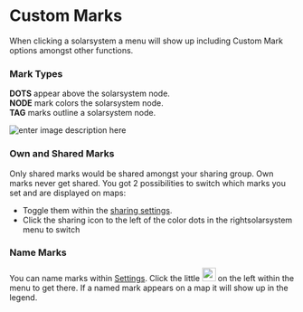 # Custom Marks

When clicking a solarsystem a menu will show up including Custom Mark options amongst other functions.

### Mark Types
**DOTS** appear above the solarsystem node.<br>
**NODE** mark colors the solarsystem node.<br>
**TAG** marks outline a solarsystem node.

![enter image description here](https://raw.githubusercontent.com/Risingson/eedocs/master/docs/images/menus/custom-marks-400.png)

### Own and Shared Marks
Only shared marks would be shared amongst your sharing group. Own marks never get shared. You got 2 possibilities to switch which marks you set and are displayed on maps: 
- Toggle them within the [sharing settings](https://eveeye.readthedocs.io/en/latest/sharing/cloud/#Other-Options).
- Click the sharing icon to the left of the color dots in the rightsolarsystem menu to switch 

### Name Marks
You can name marks within [Settings](https://eveeye.readthedocs.io/en/latest/ui/settings/).  Click the little <img src="https://raw.githubusercontent.com/Risingson/eedocs/master/docs/images/Settings-100_off.png" width="24" height="24" > on the left within the menu to get there. 
If a named mark appears on a map it will show up in the legend.
<!--stackedit_data:
eyJoaXN0b3J5IjpbLTIwNTk3MjQyODcsLTEwMDkyMjg1MDMsMj
g1NTI0NTYwLC0xMzc1MTAwMzg5LC0xOTQ3MTE1NjM5LC01MDg1
OTM2NDUsLTYyNjAzNDg4NywxNjk1NjQ0ODUyLDE1MjM2Njg5OT
hdfQ==
-->